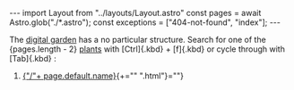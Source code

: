 \-\-- import Layout from \"../layouts/Layout.astro\" const pages = await
Astro.glob(\"./\*.astro\"); const exceptions = \[\"404-not-found\",
\"index\"\]; \-\--

The [digital garden](digital-garden.html) has a no particular structure.
Search for one of the {pages.length - 2} [plants](plant.html) with
[Ctrl]{.kbd} + [f]{.kbd} or cycle through with [Tab]{.kbd} :

1.  [{\"/\"+ page.default.name}](%7Bpage.default.name){+=""
    \".html\"}=""}
